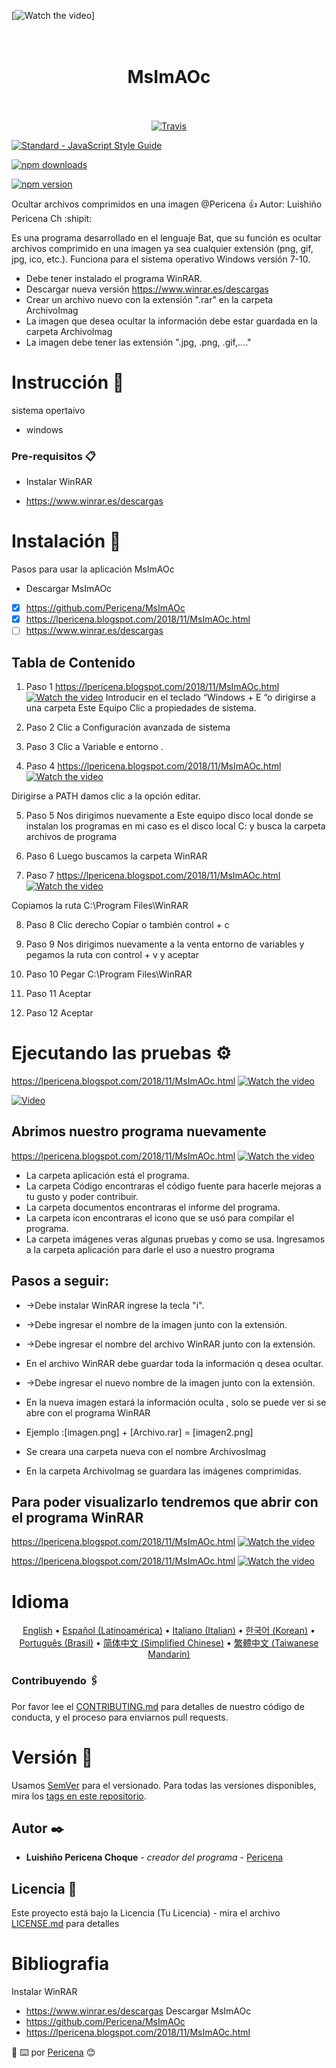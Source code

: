 
  [![Watch the video](https://github.com/Pericena/MsImAOc/blob/master/Icon/kisspng-clash-of-clans-subway-surfers-hacker-game-android-settings-icon-pictures-5ab0ec6119ee35.png)]
  
<h1 align="center">
  <a href="https://github.com/Pericena/MsImAOc/blob/master/Icon/kisspng-clash-of-clans-subway-surfers-hacker-game-android-settings-icon-pictures-5ab0ec6119ee35.png" alt="Standard - JavaScript Style Guide" width="200"></a>
  <br>
  MsImAOc
  <br>
  <br>
</h1>

<p align="center">
  <a href="https://github.com/Pericena/MsImAOc/tree/master/Documentos"><img src="https://img.shields.io/travis/feross/standard/master.svg" alt="Travis"></a>
  
  <a href="https://github.com/Pericena/MsImAOc/tree/master/Codigo"><img src="https://img.shields.io/badge/code_style-standard-brightgreen.svg" alt="Standard - JavaScript Style Guide"></a>
  
  <a href="https://github.com/Pericena/MsImAOc/tree/master/Aplicaci%C3%B3n"><img src="https://img.shields.io/npm/dm/standard.svg" alt="npm downloads"></a>
  
  <a href="https://www.npmjs.com/package/standard"><img src="https://img.shields.io/npm/v/standard.svg" alt="npm version"></a>
</p>


Ocultar archivos comprimidos en una imagen
@Pericena :+1: Autor: Luishiño Pericena Ch :shipit:

Es una programa desarrollado en el lenguaje Bat, que su función es ocultar archivos comprimido en una imagen ya sea cualquier extensión (png, gif, jpg, ico, etc.). Funciona para el sistema operativo Windows versión 7-10.
* Debe tener instalado el programa WinRAR. 
* Descargar nueva versión https://www.winrar.es/descargas
* Crear un archivo nuevo con la extensión ".rar" en la carpeta ArchivoImag
* La imagen que desea ocultar la información debe estar guardada en la carpeta ArchivoImag
* La imagen debe tener las extensión ".jpg, .png, .gif,...."

# Instrucción 🚀
sistema opertaivo 
- windows

### Pre-requisitos 📋
- Instalar WinRAR 
* https://www.winrar.es/descargas

# Instalación 🔧
Pasos para usar la aplicación MsImAOc
- Descargar MsImAOc
- [x] https://github.com/Pericena/MsImAOc 
- [x] https://lpericena.blogspot.com/2018/11/MsImAOc.html 
- [ ] https://www.winrar.es/descargas

## Tabla de Contenido
1. Paso 1
https://lpericena.blogspot.com/2018/11/MsImAOc.html
[![Watch the video](https://github.com/Pericena/MsImAOc/blob/master/Imagenes/Screenshot_1.png)](https://lpericena.blogspot.com/2018/11/MsImAOc.html)
Introducir en el teclado “Windows + E “o dirigirse a una carpeta Este Equipo Clic a propiedades de sistema.

2. Paso 2
Clic a Configuración avanzada de sistema 

3. Paso 3
Clic a Variable e entorno .

4. Paso 4
https://lpericena.blogspot.com/2018/11/MsImAOc.html
[![Watch the video](https://github.com/Pericena/MsImAOc/blob/master/Imagenes/Screenshot_9.png)](https://lpericena.blogspot.com/2018/11/MsImAOc.html)

Dirigirse a PATH damos clic a la opción editar.

5. Paso 5
Nos dirigimos nuevamente a Este equipo disco local donde se instalan los programas en mi caso es el disco local C: y busca la carpeta archivos de programa


6. Paso 6
Luego buscamos la carpeta WinRAR 

7. Paso 7
https://lpericena.blogspot.com/2018/11/MsImAOc.html
[![Watch the video](https://github.com/Pericena/MsImAOc/blob/master/Imagenes/Screenshot_8.png)](https://lpericena.blogspot.com/2018/11/MsImAOc.html)

Copiamos la ruta C:\Program Files\WinRAR

8. Paso 8
Clic derecho Copiar o también control + c

9. Paso 9
Nos dirigimos nuevamente a la venta entorno de variables y pegamos la ruta con control + v y aceptar


10. Paso 10
Pegar C:\Program Files\WinRAR


11. Paso 11
Aceptar

12. Paso 12
Aceptar

# Ejecutando las pruebas ⚙️

https://lpericena.blogspot.com/2018/11/MsImAOc.html
[![Watch the video](https://github.com/Pericena/MsImAOc/blob/master/Imagenes/Screenshot_18.png)](https://lpericena.blogspot.com/2018/11/MsImAOc.html)

[![Video](https://www.youtube.com/watch?v=d5qXfiOgnSY)](https://github.com/Pericena/MsImAOc/blob/master/Video/MsImAOc%20ocultar%20archivos%20comprimido%20en%20una%20imagen%20L7C.mp4
)


## Abrimos nuestro programa nuevamente 
https://lpericena.blogspot.com/2018/11/MsImAOc.html
[![Watch the video](https://github.com/Pericena/MsImAOc/blob/master/Imagenes/Screenshot_14.png)](https://lpericena.blogspot.com/2018/11/MsImAOc.html)

* La carpeta aplicación está el programa.
* La carpeta Código encontraras el código fuente para hacerle mejoras a tu gusto y poder contribuir.
* La carpeta documentos encontraras el informe del programa.
* La carpeta icon encontraras el icono que se usó para compilar el programa.
* La carpeta imágenes veras algunas pruebas y como se usa. 
Ingresamos a la carpeta aplicación para darle el uso a nuestro programa


## Pasos a seguir:
* ->Debe instalar WinRAR ingrese la tecla "i".
* ->Debe ingresar el nombre de la imagen junto con la extensión.
* ->Debe ingresar el nombre del archivo WinRAR junto con la extensión.
* En el archivo WinRAR debe guardar toda la información q desea ocultar.
* ->Debe ingresar el nuevo nombre de la imagen junto con la extensión.
* En la nueva imagen estará la información oculta , solo se puede ver si se abre con el programa WinRAR
* Ejemplo :[imagen.png] + [Archivo.rar] = [imagen2.png]




* Se creara una carpeta nueva con el nombre ArchivosImag
* En la carpeta ArchivoImag se guardara las imágenes comprimidas.

## Para poder visualizarlo tendremos que abrir con el programa WinRAR
https://lpericena.blogspot.com/2018/11/MsImAOc.html
[![Watch the video](https://github.com/Pericena/MsImAOc/blob/master/Imagenes/Screenshot_25.png)](https://lpericena.blogspot.com/2018/11/MsImAOc.html)

https://lpericena.blogspot.com/2018/11/MsImAOc.html
[![Watch the video](https://github.com/Pericena/MsImAOc/blob/master/Imagenes/Screenshot_30.png)](https://lpericena.blogspot.com/2018/11/MsImAOc.html)


# Idioma
<p align="center">
  <a href="README-en.md">English</a> •
  <a href="README-esla.md">Español (Latinoamérica)</a> •
  <a href="README-iteu.md">Italiano (Italian)</a> •
  <a href="README-kokr.md">한국어 (Korean)</a> •
  <a href="README-ptbr.md">Português (Brasil)</a> •
  <a href="README-zhcn.md">简体中文 (Simplified Chinese)</a> •
  <a href="README-zhtw.md">繁體中文 (Taiwanese Mandarin)</a>
</p>

### Contribuyendo 🖇️
Por favor lee el [CONTRIBUTING.md](https://github.com/Pericena) para detalles de nuestro código de conducta, y el proceso para enviarnos pull requests.

# Versión 📌

Usamos [SemVer](http://semver.org/) para el versionado. Para todas las versiones disponibles, mira los [tags en este repositorio](https://github.com/tu/proyecto/tags).

## Autor ✒️
* **Luishiño Pericena Choque** - *creador del programa* - [Pericena](https://github.com/Pericena)

## Licencia 📄
Este proyecto está bajo la Licencia (Tu Licencia) - mira el archivo [LICENSE.md](LICENSE.md) para detalles

# Bibliografia
Instalar WinRAR 
 * https://www.winrar.es/descargas
Descargar MsImAOc
 * https://github.com/Pericena/MsImAOc 
 *  https://lpericena.blogspot.com/2018/11/MsImAOc.html 
 
:pencil:
⌨️ por [Pericena](https://github.com/Pericena) 😊
